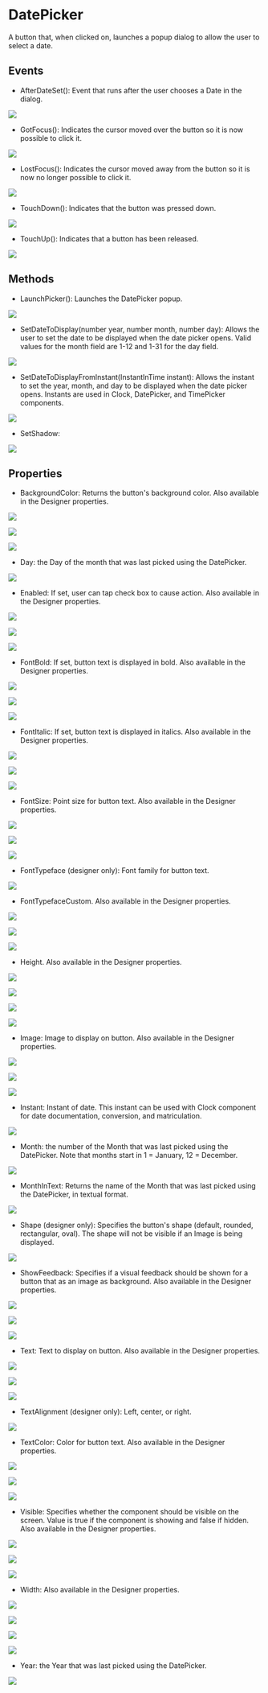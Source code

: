 # DatePicker

A button that, when clicked on, launches a popup dialog to allow the user to select a date.

## **Events**

* AfterDateSet\(\): Event that runs after the user chooses a Date in the dialog.

![](https://lh6.googleusercontent.com/XwOWtPgSmgQQLT-1jqEV_6DGsxOFb5UwFSfSHCgUesYHBUksCyGolV5ndcfkfEe_WszTPUIGIZ-Xa-YL0WZdZ_Qz-tuvD7s0z5BX1zN2VjFS-dJ70s50s9kCY5cAxroSHrf13ylv)

* GotFocus\(\): Indicates the cursor moved over the button so it is now possible to click it.

![](https://lh6.googleusercontent.com/vH-lr8e1MHdVgwtg_LAbQMebEbH7AsxjgQXU8vhEFS3MdOrH2AuLdNJ6GxuAuBj8yoj8HVfXl1QIaGgunzSjxXeTwvhePvZ7GODv9rIT2z_GkYASrYCTl7KzGHH8a_2qdMBVSjXd)

* LostFocus\(\): Indicates the cursor moved away from the button so it is now no longer possible to click it.

![](https://lh3.googleusercontent.com/38ZN5WM41zXw4SSt9-GOOP-N67FPI9Jcqi7C1K6J9xiFlG-NbdfzSEoNLLJET0s087KPh4lMV5IsAvxMqZTYTRoPBvUeLrwD84Pk3SHOdtTB6K57xHm36Xtvfp3E24mlAmWViCFH)

* TouchDown\(\): Indicates that the button was pressed down.

![](https://lh4.googleusercontent.com/-ikLyLfFRAiIYmij0XK69Qjuw6VSFC5YJHKWAQR6_IDP6bUeeixQSTX6vW_bRinWhc9uNJ1vLaAfqMVbuQq19BWfRBGA1awx64OFfGqMH19SHRMHc5GHp0Un6fmiKpczGGz4im0J)

* TouchUp\(\): Indicates that a button has been released.

![](https://lh4.googleusercontent.com/0xWZNbdUPn0yGJaZHlUSrN6XemrRtiF7bNYSEpum1KYPQlKQ1Vo9djZeQ1oUds-nThjV4_ipPe-S3MCx3mL2xgIiwGD_Yp_bmKxWhqBvPC1f7CMgU3RFwEh_dOqvP6aBWeVGEFXK)

## **Methods**

* LaunchPicker\(\): Launches the DatePicker popup.

![](https://lh5.googleusercontent.com/mD269N1gcjeAQLldwRhaiQs3nEQr7Sm7VRondflzrydsNoGMfsK4lKkc8mT4l_5xKboGKaZO_61BE0HZEeKs8mnV4fW7L7ktXDLwxWaS_rx8_D_ov045NiXrgdoFhtNqH-wIunG_)

* SetDateToDisplay\(number year, number month, number day\): Allows the user to set the date to be displayed when the date picker opens. Valid values for the month field are 1-12 and 1-31 for the day field.

![](https://lh3.googleusercontent.com/kZkw47ffpZvNu02FmIywHDqa3ROb4Rr_fPB_X4IbXtF54Wa1XrNU209fb9SGArdIBrdTFI-qpiIoig3j3gDCn3QbcCH_UtcaHQ_4RV0JPsCXd3R2XK5hEtCH1qyjfTdyhl88PoXw)

* SetDateToDisplayFromInstant\(InstantInTime instant\): Allows the instant to set the year, month, and day to be displayed when the date picker opens. Instants are used in Clock, DatePicker, and TimePicker components.

![](https://lh6.googleusercontent.com/PYrbIdgoN4svPWI-qbP8z6fPQHZqk5vt2mslc5B1hZrFl0H_8vV0oj0TEwP8ETYGh1PTZaUecGeBwUDTKuxtj6vSvsAS2pkSNLBRAPHx5vrRFG4gWXd7Qali8HUZhdeAT091F0o8)

* SetShadow:

![](https://lh5.googleusercontent.com/udFJZ960dpu111nZfPImJgjTki5Oa-Q80BktI69OwTRJ8Yq9IwUvYe97-lgrVqbhAfJukvkxnR-eSGumEEPPHWJbAyOHFJFGaek0Amgsb55iQo2_5JVVv54yf-lFAi3fEPY0yXK7)

## **Properties**

* BackgroundColor: Returns the button's background color. Also available in the Designer properties.

![](https://lh5.googleusercontent.com/mjsXsPv2LlBPTEKT61hpZqrd44pjLoCd4_KyNpKCe2DRRPGaZX_I_9QO3oChdMI1ZpBWwCSXn3tQgUV4M67cO8MLdJKMjSttegaRGDEE2SnGVenUIF4fJVMR3kj6iQ_X9gkr600n)

![](https://lh6.googleusercontent.com/vO5zx_cb46g57-MKoxN_BbDHqlbB93HYczT5NkLvdycwba-VhG8OinAS9S2e6nD23k2j7ky478Q3mg1mL9n0SIPuM1S-30putyaGNhFAb5WPd5pbx3Rf5yqCm_SkMCZ4NiG-UMad)

![](https://lh5.googleusercontent.com/LE2bQycGbC0TfazYbGq8f4Tw0JdEZuXTVZhav42QSk9ZVkNK_qMuRLlrYEq0_6VZIhtb5R6ECVeURU-G3FinufhYsMZCyEfsL4i68VCL32eggQvpP9UR8U6h_NZPFgEWkdjNWWR-)

* Day: the Day of the month that was last picked using the DatePicker.

![](https://lh5.googleusercontent.com/4QLFVlhuCC6ngEdRJLDtg54yNdGy66NZBJMLf8QjOQ2nGBRV5M4rOmQXTt5Ujqs6tyCzkU_aItpSdeaSelnJKAZJeDA7Yeol14SAaT7xey1oHlGfBNbYbHk6MAHM4d7-7mR95-SP)

* Enabled: If set, user can tap check box to cause action. Also available in the Designer properties.

![](https://lh3.googleusercontent.com/bQnYlRluyswO7A9iSPOMNo2K-nUPnmLaJCA7v2w65_tXn3eyL85YP6vKLulOGnh3yCs4gnCVCczlqlplHGlUAdIFh9_BTw-6a35RB20AZgiIloWpQTVPIHLyWJsFibfX4vGOH0zg)

![](https://lh5.googleusercontent.com/_3kguKt2nq-TWGm1SO9xec9DWz6AvQXLfaxHCdDlc2y7QQfwbWnwXVhxXmi5I8aT34A5u47yx02mDuQgMcNbrMqXltvyZHL1bb_t1orm3zXEEzuaOtKVrWJeD7YVidQQUunz6f6x)

![](https://lh5.googleusercontent.com/pOnTUcOJF5ealZZiGQe_Nfoldu44_Dwmb5hD4R73dJUosoiJnz8FG17tO67SYfCS76pEG8-ZLnHbLuLUDwDiJGBphxLpnEnQShVKHovu7ah4BcuHSY-sjflUMAykaVJoUcuIxuPs)

* FontBold: If set, button text is displayed in bold. Also available in the Designer properties.

![](https://lh4.googleusercontent.com/LAk-T490A6Q5Vu0tf9Z4SvnFLvPXIaWjB_smxzX47qwX75Qzan9gC1G52yvpD-Q-HD4_2s9l0T2kq-UTH-jDxoZDu-LQfI2BtEheUIX8Uf18MXb2RaBLERLfTxA_RiiI6ghWUTQD)

![](https://lh3.googleusercontent.com/OZYrq2qefm1ihtYoqcO8O9PytC4EfH2Ogm85iC1Q4Bj2IEHlJsqZTCJhPDMvgg1UHgE8iKPAydSfAu6SVxjFGxceOO_tk3xHEYyi1c7L5__TbUjJCQbJcx9y9WgqYLV1gp6dlGz5)

![](https://lh6.googleusercontent.com/QhSpJDK71l2XWqQpOWA3UpxSsTSL9_kzySwNrcCkx2bM47VFdEJ-KULP2NUXS1eVFU_0G5TybV6WPjbuzzHVSpgBhPSAH7KzMl4BJv3Wgepsv_hiaDGt2hK4jGpNslVxrxuMf7_k)

* FontItalic: If set, button text is displayed in italics. Also available in the Designer properties.

![](https://lh5.googleusercontent.com/XwFHDZxGvnUwjW6iHyLj6Cw-qVYQWa5xeGD7XLn6Qp1HGddOyM2qodh47eKUpub8zxPZW-ph50CiDLnaKPWjkHrYKRMGw1zYFieyfvBmRCDtcNDXixbNftKdpCX5RRiQOYGvfTAG)

![](https://lh3.googleusercontent.com/Dg0mMrDXrCPdwhlj3duyPNHj4-jvuCFiSi4c8NsOe2_Q1-gXaeakfNtTkBRR3gDRV_jpYkw5cb_q6arsL83K6BRydN3CAF7-pVCI8fX4_BZmtNo2BCIY7HGXMfDsJJuADqBY94vO)

![](https://lh5.googleusercontent.com/NMzlo8Qc2nRx6sZvnAeUA8sQOLePmQ_mvft3awge0MCzeCghz0Jt5BZ9yhecv9hN4o5o-G3zidsZHy7qhCJ16Wf8U48gl2c7laVTueyEQEokjPB9eWos5pZsoJkEgi8FUNHqfUdP)

* FontSize: Point size for button text. Also available in the Designer properties.

![](https://lh5.googleusercontent.com/_h_tOdG93MgyodcTCN0GN04_JJVjveFcTHzCqNa59gN8H1oya4QxV6lBzxlwPbFcLGLR8DY3gzQ9HFYnRAz9RLy35LBY6ZnbJdxlrE16SvkqS2_ZYXZ5Vu-MfyZYm7Ck01RsV0Yu)

![](https://lh5.googleusercontent.com/zi8i9BRcJ5P2p2aPWlHm1zIDN--2BCTeqY2AaG_sag2Po22Ru4aGgU-KWIFmIsi2MVm_T0n9a-BRCWjAqC3qNgYfzmfSmEYkANMIXZLE7AHYPZd5I3Ox6KKl1zaVuFoJuJMftBJO)

![](https://lh6.googleusercontent.com/SncGfoG-iKerxML8AtnuVq_Spg2p2pofTQZBe2e2T33nxNO_h7CKZ113aUzb7sTbqDgwhkBF8V4WU9P77XwFaZD3imjhphnx08CnA6QS1g1oZ9CyejXIgbbv73jnhaPvPf5ZNYUY)

* FontTypeface \(designer only\): Font family for button text.

![](https://lh4.googleusercontent.com/LjwObVroppE_34xAlDYmeGFzrLOTo_ynS8E_1fnavEDs4cI5QU7fSKs8MX_0kwVg1xTOQO3UHXxQDrIngpISgon1Ki0XXbzKxmNKtNJNwxCbBFy24Qf32_c6CWEahb5ipAGH6wqw)

* FontTypefaceCustom. Also available in the Designer properties.

![](https://lh6.googleusercontent.com/JemwwfBAvZbnVjwAsRkllkdVo-tXSwDMSz1HZpJLtlVff2mTE0Ns15P71tEIUnYkZXm0t8gNjoYfZHWyMJPxKIjZ1cMdBEW-7egjqtYzWt0r5psSGnc8ppUe20mVdtoAbsjdfzRT)

![](https://lh4.googleusercontent.com/jYhzQCCE1AsgtK1JwEs8L7oWi5TTiB3nVlcbB3bo_NAM4KP_raaVb1Jy58s-IgAMhTAVC7q_0rvDyH62OlHW4XSyy6AfdRnDBIn9R8hsNJAcPC_w8m7U86IAYI8kG6fYF4Dc53pZ)

![](https://lh5.googleusercontent.com/NjeZ9WxWubOUzSxpwC1Mz3s9342Rlo5M3OquU8dGLPWLwH3s5o8Z572IzwVxayp74DRusfXFw4IzQVREreyowhOtTK3FHAU5oNOcZ8kYDD4Ta27FF9fqGqgDVog_9yV46N-Ji9-w)

* Height. Also available in the Designer properties.

![](https://lh3.googleusercontent.com/WJyh6JIxgV_7WZzH1sXS0bZSc0rjnpqfX7o_Fb5sHVKgAhxWuGwGQjqLW3n_4_FtQD1desh6l4Fb0k9HMlNesdKpNsPTZSnh4ehgM3aeXAUVBLPsQqV9sMI9Fj_8TwoWg3JnH40y)

![](https://lh5.googleusercontent.com/phDOoAfDpph1Ce8NUbDDOiIEclQwBAJrr2paBtpcntokroUxhieaUMKelrelbCLoGHyKhDVaQTXMaEn-IDUnI6yelwDU0NZA4wlqnYMTaB96giKXcti4g5HLdDeKI95_i0xfOFwc)

![](https://lh5.googleusercontent.com/FgdgcP0aPr2z2S73tEIxgKyWm1gqUAckpDnC3j2ROjvqZ5JGGesDGYZ0KZ4KQTdWbpsYJMTrhhMhJys0m2PgitKCOjM1Nduh0RapqZ8KBD67f7AxhpWAhayirUKMBzH4xUCi5FqE)

![](https://lh5.googleusercontent.com/sfVh2-bBhO5aoeDUtyX2SFCd7NihyBH1EmnRDc3q-Kx5RJw2jnvlXTlyHgbC9wGrb18iPko18uR1IyvOpC-FiMaMcYVHKrRX8ockhbUX0L7gIydVzgBNsZVsTFtTw9_8ri0WvSxz)

* Image: Image to display on button. Also available in the Designer properties.

![](https://lh3.googleusercontent.com/LUnzUcu0AbvYqPQh4A28yfcwyXzH81jFe2uTv4nNcJyBB1j4j8lU1SRfsXA-TvkdCqes0Q98XQk0DaztQjJ6oP10N5fPEGrfuD7YFILvivj5zkKQzD3V0K6NIE3LGKP_L8aOpU2U)

![](https://lh5.googleusercontent.com/yTwXSZG2gybkRN7ETeewEijtUd7giW47u6zY6bwtSKDSlvC2eZTppA45PnK3MmH6E-UhcnZ9ldjZi269zzMWOfqxXX1ll8oyEGrUcy-G_byEiIvRIRru90whRZLRCNe5wOG0DHkE)

![](https://lh4.googleusercontent.com/rM6915J782yBB8nsXoIS4gelCutYeBGJbkLFwSawIe_qkGUs-DHKvtthXo6IW9zP4IonqIhHRBtNfrNQPzu8UbexRfAevwBwrQzJbklfx2hK8DVKPWLkD8o1naTryItNS5nQA5ch)

* Instant: Instant of date. This instant can be used with Clock component for date documentation, conversion, and matriculation.

![](https://lh4.googleusercontent.com/O3jWhOjK3VmvYiO0aoabtcRHyjBhYn7t9z1tjlaQUc4eRno7Ve2sNTz3noywfZ0HGxkhcVFpIyu0nLWZryDXAVczPPezPQaaO5VRJ8IYjtkcm46qFG-l-nvh90AYfKWVyPV3Sr4R)

* Month: the number of the Month that was last picked using the DatePicker. Note that months start in 1 = January, 12 = December.

![](https://lh4.googleusercontent.com/7qBByEEtXdLGBsiD0vaxnFA4aGpzUjQACKZWRoQOLXs22UM1SqhD0fTRw1l-vxr778i0vqtt350tYJu1DofNhkdjJc9dogud1601T3js73sGFARhAo8n0QCZxNmCqGnLDkYfHwqQ)

* MonthInText: Returns the name of the Month that was last picked using the DatePicker, in textual format.

![](https://lh4.googleusercontent.com/B1O-v7OYmTlGS08dJ73Xm9x_R6FjBokmWTUGD68vCwpTEso-ML12B3MRIE17wZMSFjeVU-DG8xiBrll0JqfJlcUZXeyVH7Q0s-in0Hxyak_Rdixqp2tn6mq_KJPWLIzJGddf7r3m)

* Shape \(designer only\): Specifies the button's shape \(default, rounded, rectangular, oval\). The shape will not be visible if an Image is being displayed.

![](https://lh4.googleusercontent.com/-VSaSdaLp6jgqtrrixPyhyDTYyyVZOUPsTnFYwIyjUFgFax4Sxztlc3xEwni05d-Q4SreuBSfpXdUQ6B30Yq3BXu1ZLaYl0wnJh0iXsg3F6qReINeX54aM7TmxSRy0j5YB721e-F)

* ShowFeedback: Specifies if a visual feedback should be shown for a button that as an image as background. Also available in the Designer properties.

![](https://lh4.googleusercontent.com/oRd1wRLYR7QEP2RAQ6SMujC5aD1CT_LDf4J3kG1M1B7L8gNsIihvMyheDW8o7uGcpD1qRn1mpWWDb9EeOiekt_NS61g9YGayqtV3x6038XbJznLVRqRnf3B3oef0zqv8_fYPcevF)

![](https://lh6.googleusercontent.com/NromG9LTr9PBiRE9H3RVq8CxyT1F7-F8deUlQ7alGZ8g2wDh-eTlHzb9Hz9AAJ4xzshJEprKictyg12iukGzGpRc3IjyAMjt9z0jdTNN3lIVen2jgEgIgaOZ-tVLQXLLur9kNPj_)

![](https://lh4.googleusercontent.com/44LV_QddOagjvtEw-6MUQq-krka1-jPxl1czgKkkiVcA-DDjhIGzjh4nZleh5vMqin_WAAYBwS1c4P7TjxQpL368MufBr0wsWBTCjIdBQekEWGLJ2IOqzvsAh0eQMjDe0Ov5Xlbb)

* Text: Text to display on button. Also available in the Designer properties.

![](https://lh4.googleusercontent.com/VHhMxhWobc_Ur1sIQiHZhrx8069LsCRdVK-WhbaEGnKJgIpYJ-kr8WWAoT7qux9ghZljtRxaosPghlZdPruajxYPPBYs3Ekj_AwEulvs7ZlW2OB8EDXLBwXjz7ZXeoiu67yyq6pd)

![](https://lh3.googleusercontent.com/xaJx6N7hIjt-xQ0YLX-YP_lbBVTZluwEZA_9HB-6Z5leO-GNvdMfEYFZqda5rrVuuMp-ZEuc09etajrZlhN3bQ9NCQXJWS_Doou_jD3up6f8VjHnVHs4j536D8inDoxPYNzZIP6a)

![](https://lh6.googleusercontent.com/HmjuaFtiNt9ogsswWRdqSxRY0F6C6cW8-7gjbqXlsOfBd0CFUcvnSkAZxVSMraohjXPZxFYN2VHBMvIiB2rQZ-37AQ01z7nmjtWfFawaG6sCh92IjVoMWQyospIGDuU6UKOtMDzU)

* TextAlignment \(designer only\): Left, center, or right.

![](https://lh6.googleusercontent.com/RvDrw7eAVBlFKj8L-X8azfefHlgDcphmG-Uwjw7PJ12Jz4okfLT0b-AMVa68mHZat6RYJQVAh2b-dg28Znyt1aBia1CR_u2c1s1zY11Mqb1Gl1imwPgubAsm0F0-2Q7Ar1xpnA1m)

* TextColor: Color for button text. Also available in the Designer properties.

![](https://lh5.googleusercontent.com/oKrBpVjMOilLmw--Y8Wd2P7rOjVYY-Kbm3ZGyIUbb7uGvQMWGKQ43YMpGkdIQXOktTZpEN1wcsB28oZXNoMMSkJv9iUZGZJqUdINRP1DR6IhUpUkNjzHcmQQgjMVhF9HaXclOc0X)

![](https://lh5.googleusercontent.com/Mck1yANgnEw6dmdig7h3p-LdYLMqXrCqvfs-8k3vmlldRkZvvPrCfuNAKq6sJ8TCJ9G3HhNDKltbHfLYlPavJweYcgSpePzlET-iuLSSna4u2PADnu3D4YgOW2BxHa7dWXoPfPK4)

![](https://lh6.googleusercontent.com/7XnYcgBUlMoL7fPAZ9_MI6sBEqAnZl_4e3QAcW_sq0gr2rtDBcBk0Wgty4qGz5IR_BZsiei4LTFQr_N6glzkTE7I7hGOO2hXic89vzmFQcQHRFbWhA8_PAnzFrHOY6keWW7Gkagg)

* Visible: Specifies whether the component should be visible on the screen. Value is true if the component is showing and false if hidden. Also available in the Designer properties.

![](https://lh3.googleusercontent.com/irR8cUDSkNakvWp0Ch23JR6mCdoZudsx00wKrLjOyJECWhkQdWV0JhDvV8U5fkEDV4LbE3upsoOf6eAeaDiVgISborcw6alsVSGtIwbFylYG8iTYco0sV6F17Ufch6vTLgn4K-_6)

![](https://lh3.googleusercontent.com/HWfQCZUZvGnanmApqF9N5tvwjSDI6HliGZA-J6_4DqTwXXVqy_HMQAfMWz3F8w772OdQSlR510yXpqz9OfvApVrEZEQe12QVg8g-aLxjbjSnMCpsEES1g2qcEhAw2I5g88C1PTIy)

![](https://lh4.googleusercontent.com/YZ1mgF6faGjH07EIsoMy-pfaabTTUCmFTj1PcdAaKT-qtdgiVhlI3PkkbRp9uIQsMMDCGezatNO6XOZqZTwfwrmRtPb1iOyF5tcljmtfPSQ1MgvOdiDndSWUIkRsvsF0GQPS2TNA)

* Width: Also available in the Designer properties.

![](https://lh4.googleusercontent.com/6pUn9BE8jPPAhCZ3MoF3d19WLMSvoyEHvUwm0dXoZkseLcn2D-20rtQ6te5ddg6nGibUeRP8DOcLd8e-LJ3MlPqwtF-Lt7XVXFn01EseMuKMw90Yymd3JcPUPoat1VjhOVYrZkEL)

![](https://lh4.googleusercontent.com/2Lin_WcvtBgwu4wJuZgKUKLNJ7FZZ6ACXS1fbWiAJVHeLHzwdQsXZU-hpwF-TgDV4-D_c-g6Modi0XOqLhtBexWs68kQDNGSlqNNQ6RAzwp77ljmBXyt5Eo9XI0CzqBa59OlxbFd)

![](https://lh4.googleusercontent.com/BHjzPpdl6w2k0XB7IrBpbtigS0Pin7LdcqCTCmcSy2gAL3jCvMFNH13Jf-abcCRm_Xq5trMx1fYWs6QA9Ou8Kjqtu48Xy_ardBOLyjjhkQy34yJsrx1vXZYZeT36ro97V4fdCxCp)

![](https://lh3.googleusercontent.com/k9-s309gUfRnXaP3sYZV2RkAgavLvP6LKW3_G-OJINAVjY2vw0ZaQcV21iuG1a1S7LRA1baUe3M7W1YRWf0zT5oTNOppmcGtvv79K8UDEK1ry3b8jpujN_6ulg4K_pr9sVIeji2C)

* Year: the Year that was last picked using the DatePicker.

![](https://lh5.googleusercontent.com/9otJXvshBjU7VUwDgBbjswi08aFZu81sxF3DjDFgnw8_MaFK8XxjYWOB3PdSJ7iwpzWBZTcR6KeCFpo1pvJODInjY5ca_lIDVvJVyNYnk7opljFFoN33rl7usN5dcg7rkSsaxc4M)

